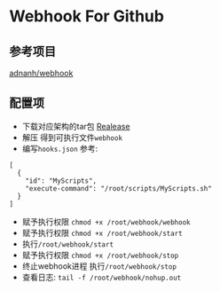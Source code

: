 # Webhook For Github

## 参考项目
[adnanh/webhook](https://github.com/adnanh/webhook)

## 配置项

* 下载对应架构的tar包 [Realease](https://github.com/adnanh/webhook/releases)
* 解压 得到可执行文件`webhook`
* 编写`hooks.json`
参考:
```
[
  {
    "id": "MyScripts",
    "execute-command": "/root/scripts/MyScripts.sh"
  }
]
```
* 赋予执行权限 `chmod +x /root/webhook/webhook`
* 赋予执行权限 `chmod +x /root/webhook/start`
* 执行`/root/webhook/start`
* 赋予执行权限 `chmod +x /root/webhook/stop`
* 终止webhook进程 执行`/root/webhook/stop`
* 查看日志: `tail -f /root/webhook/nohup.out`
